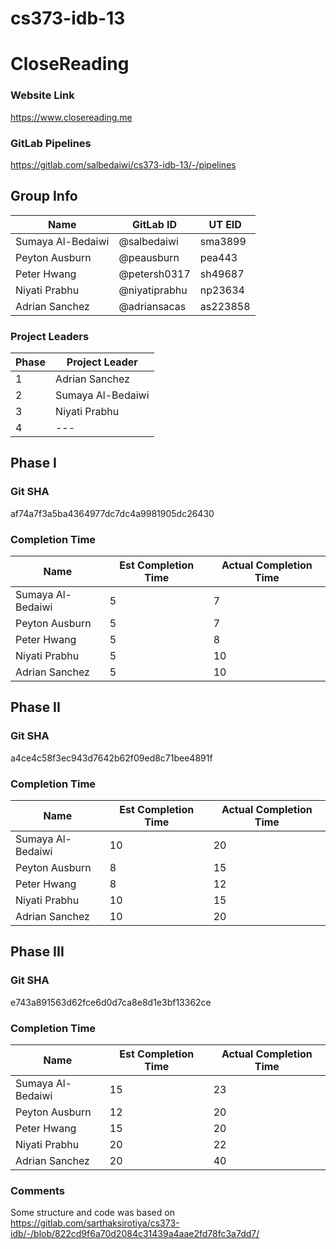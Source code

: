 # cs373-idb-13



# CloseReading

### Website Link
https://www.closereading.me

### GitLab Pipelines
https://gitlab.com/salbedaiwi/cs373-idb-13/-/pipelines

## Group Info
| Name | GitLab ID | UT EID |
|------|-----------|--------|
| Sumaya Al-Bedaiwi | @salbedaiwi | sma3899 |
| Peyton Ausburn | @peausburn | pea443 |
| Peter Hwang | @petersh0317 | sh49687 |
| Niyati Prabhu | @niyatiprabhu | np23634 |
| Adrian Sanchez | @adriansacas | as223858 |

### Project Leaders
| Phase | Project Leader |
|------|-----------|
| 1 | Adrian Sanchez |
| 2 | Sumaya Al-Bedaiwi |
| 3 | Niyati Prabhu |
| 4 | --- |

## Phase I

### Git SHA
af74a7f3a5ba4364977dc7dc4a9981905dc26430

### Completion Time
| Name           | Est Completion Time | Actual Completion Time |
|----------------|-----------|--------|
| Sumaya Al-Bedaiwi | 5 | 7 |
| Peyton Ausburn | 5 | 7 |
| Peter Hwang    | 5 | 8 |
| Niyati Prabhu  | 5 | 10 |
| Adrian Sanchez | 5 | 10 |

## Phase II

### Git SHA
a4ce4c58f3ec943d7642b62f09ed8c71bee4891f

### Completion Time
| Name           | Est Completion Time | Actual Completion Time |
|----------------|-----------|--------|
| Sumaya Al-Bedaiwi | 10 | 20 |
| Peyton Ausburn | 8 | 15 |
| Peter Hwang    | 8 | 12 |
| Niyati Prabhu  | 10 | 15 |
| Adrian Sanchez | 10 | 20 |

## Phase III

### Git SHA
e743a891563d62fce6d0d7ca8e8d1e3bf13362ce

### Completion Time
| Name           | Est Completion Time | Actual Completion Time |
|----------------|-----------|--------|
| Sumaya Al-Bedaiwi | 15 | 23 |
| Peyton Ausburn | 12 | 20 |
| Peter Hwang    | 15 | 20 |
| Niyati Prabhu  | 20 | 22 |
| Adrian Sanchez | 20 | 40 |

### Comments
Some structure and code was based on https://gitlab.com/sarthaksirotiya/cs373-idb/-/blob/822cd9f6a70d2084c31439a4aae2fd78fc3a7dd7/



